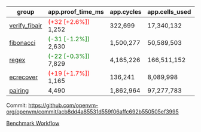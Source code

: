 | group | app.proof_time_ms | app.cycles | app.cells_used | leaf.proof_time_ms | leaf.cycles | leaf.cells_used |
| -- | -- | -- | -- | -- | -- | -- |
| [verify_fibair](https://github.com/openvm-org/openvm/blob/benchmark-results/benchmarks-pr/1732/verify_fibair-acb8dd4a85531d559f06affc692b550505ef3995.md) |<span style='color: red'>(+32 [+2.6%])</span> 1,252 |  322,699 |  17,340,132 |- | - | - |
| [fibonacci](https://github.com/openvm-org/openvm/blob/benchmark-results/benchmarks-pr/1732/fibonacci-acb8dd4a85531d559f06affc692b550505ef3995.md) |<span style='color: green'>(-31 [-1.2%])</span> 2,630 |  1,500,277 |  50,589,503 |- | - | - |
| [regex](https://github.com/openvm-org/openvm/blob/benchmark-results/benchmarks-pr/1732/regex-acb8dd4a85531d559f06affc692b550505ef3995.md) |<span style='color: green'>(-22 [-0.3%])</span> 7,829 |  4,165,226 |  166,511,152 |- | - | - |
| [ecrecover](https://github.com/openvm-org/openvm/blob/benchmark-results/benchmarks-pr/1732/ecrecover-acb8dd4a85531d559f06affc692b550505ef3995.md) |<span style='color: red'>(+19 [+1.7%])</span> 1,165 |  136,241 |  8,089,998 |- | - | - |
| [pairing](https://github.com/openvm-org/openvm/blob/benchmark-results/benchmarks-pr/1732/pairing-acb8dd4a85531d559f06affc692b550505ef3995.md) | 4,490 |  1,862,964 |  97,277,783 |- | - | - |


Commit: https://github.com/openvm-org/openvm/commit/acb8dd4a85531d559f06affc692b550505ef3995

[Benchmark Workflow](https://github.com/openvm-org/openvm/actions/runs/16276739875)
